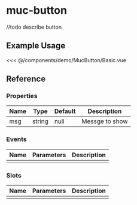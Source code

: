 <script setup>
import Basic from './demo/MucButton/Basic.vue'
</script>

# muc-button

//todo describe button

## Example Usage

<DemoContainer>
  <Basic/>
</DemoContainer>

<<< @/components/demo/MucButton/Basic.vue

## Reference

### Properties

| Name | Type   | Default | Description    |
| ---- | ------ | ------- | -------------- |
| msg  | string | null    | Messge to show |

### Events

| Name | Parameters | Description |
| ---- | ---------- | ----------- |
|      |            |             |

### Slots

| Name | Parameters | Description |
| ---- | ---------- | ----------- |
|      |            |             |

